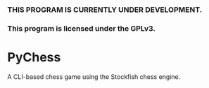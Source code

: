 ### THIS PROGRAM IS CURRENTLY UNDER DEVELOPMENT. ###
### This program is licensed under the GPLv3. ###

# PyChess
A CLI-based chess game using the Stockfish chess engine.
